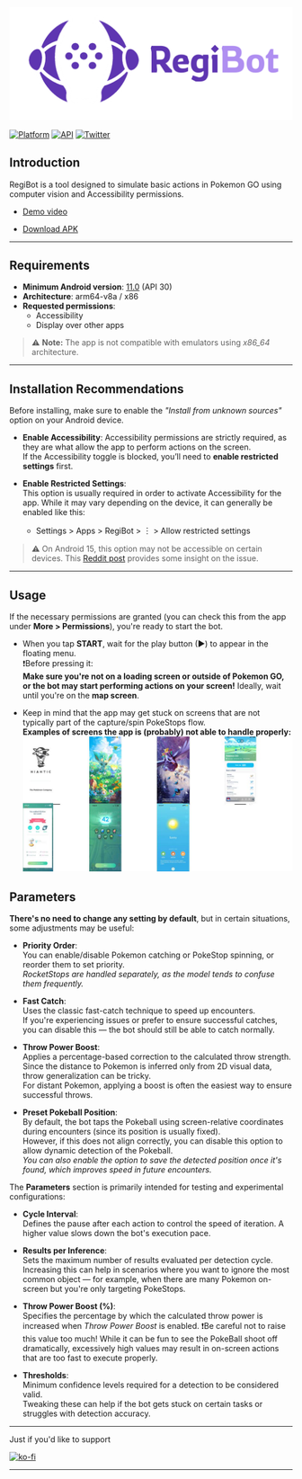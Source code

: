 ![logo](docs/images/logo2.png)

[![Platform](https://img.shields.io/badge/platform-android-green.svg)](http://developer.android.com/index.html)
[![API](https://img.shields.io/badge/API-30%2B-brightgreen.svg?style=flat)](https://developer.android.com/about/versions/11)
[![Twitter](https://img.shields.io/badge/Twitter-@juancavr6-blue.svg?style=flat)](http://twitter.com/juancavr6)

## Introduction
RegiBot is a tool designed to simulate basic actions in Pokemon GO using computer vision and Accessibility permissions.

- [Demo video](https://youtu.be/vDXfKY8P7DU)


- [Download APK](https://github.com/Juancavr6/RegiBot/releases)


---

## Requirements

- **Minimum Android version**: <ins>11.0</ins>  (API 30)  
- **Architecture**: arm64-v8a / x86  
- **Requested permissions**:  
  - Accessibility  
  - Display over other apps  

> ⚠️ **Note:** The app is not compatible with emulators using *x86_64* architecture.

---

## Installation Recommendations

Before installing, make sure to enable the *"Install from unknown sources"* option on your Android device.

- **Enable Accessibility**: 
Accessibility permissions are strictly required, as they are what allow the app to perform actions on the screen.  
If the Accessibility toggle is blocked, you’ll need to **enable restricted settings** first.

- **Enable Restricted Settings**:  
  This option is usually required in order to activate Accessibility for the app. While it may vary depending on the device, it can generally be enabled like this:

    -   Settings > Apps > RegiBot > ︙ > Allow restricted settings
    
> ⚠️ On Android 15, this option may not be accessible on certain devices.
 This [Reddit post](https://www.reddit.com/r/accessibility/comments/1idl3gb/how_to_enable_accessibility_permission_for/) provides some insight on the issue.




---

## Usage 

If the necessary permissions are granted (you can check this from the app under **More > Permissions**), you're ready to start the bot.

- When you tap **START**, wait for the play button (▶) to appear in the floating menu.  
❗Before pressing it:  
 **Make sure you're not on a loading screen or outside of Pokemon GO, or the bot may start performing actions on your screen!**
 Ideally, wait until you're on the **map screen**.

- Keep in mind that the app may get stuck on screens that are not typically part of the capture/spin PokeStops flow.  
**Examples of screens the app is (probably) not able to handle properly:**
![Unhandled examples](docs/images/examples.jpg)


## Parameters
**There's no need to change any setting by default**, but in certain situations, some adjustments may be useful:

- **Priority Order**:  
  You can enable/disable Pokemon catching or PokeStop spinning, or reorder them to set priority.  
  *RocketStops are handled separately, as the model tends to confuse them frequently.*

- **Fast Catch**:  
  Uses the classic fast-catch technique to speed up encounters.  
  If you're experiencing issues or prefer to ensure successful catches, you can disable this — the bot should still be able to catch normally.

- **Throw Power Boost**:  
  Applies a percentage-based correction to the calculated throw strength.  
  Since the distance to Pokemon is inferred only from 2D visual data, throw generalization can be tricky.  
  For distant Pokemon, applying a boost is often the easiest way to ensure successful throws.

- **Preset Pokeball Position**:  
  By default, the bot taps the Pokeball using screen-relative coordinates during encounters (since its position is usually fixed).  
  However, if this does not align correctly, you can disable this option to allow dynamic detection of the Pokeball.  
  *You can also enable the option to save the detected position once it's found, which improves speed in future encounters.*


The **Parameters** section is primarily intended for testing and experimental configurations:

- **Cycle Interval**:  
  Defines the pause after each action to control the speed of iteration. A higher value slows down the bot's execution pace.

- **Results per Inference**:  
  Sets the maximum number of results evaluated per detection cycle.  
  Increasing this can help in scenarios where you want to ignore the most common object — for example, when there are many Pokemon on-screen but you're only targeting PokeStops.

- **Throw Power Boost (%)**:  
  Specifies the percentage by which the calculated throw power is increased when *Throw Power Boost* is enabled. 
  ❗Be careful not to raise this value too much! While it can be fun to see the PokeBall shoot off dramatically, excessively high values may result in on-screen actions that are too fast to execute properly.

- **Thresholds**:  
  Minimum confidence levels required for a detection to be considered valid.  
  Tweaking these can help if the bot gets stuck on certain tasks or struggles with detection accuracy.

---
Just if you'd like to support  

[![ko-fi](https://www.ko-fi.com/img/githubbutton_sm.svg)](https://ko-fi.com/juancavr6)












---
